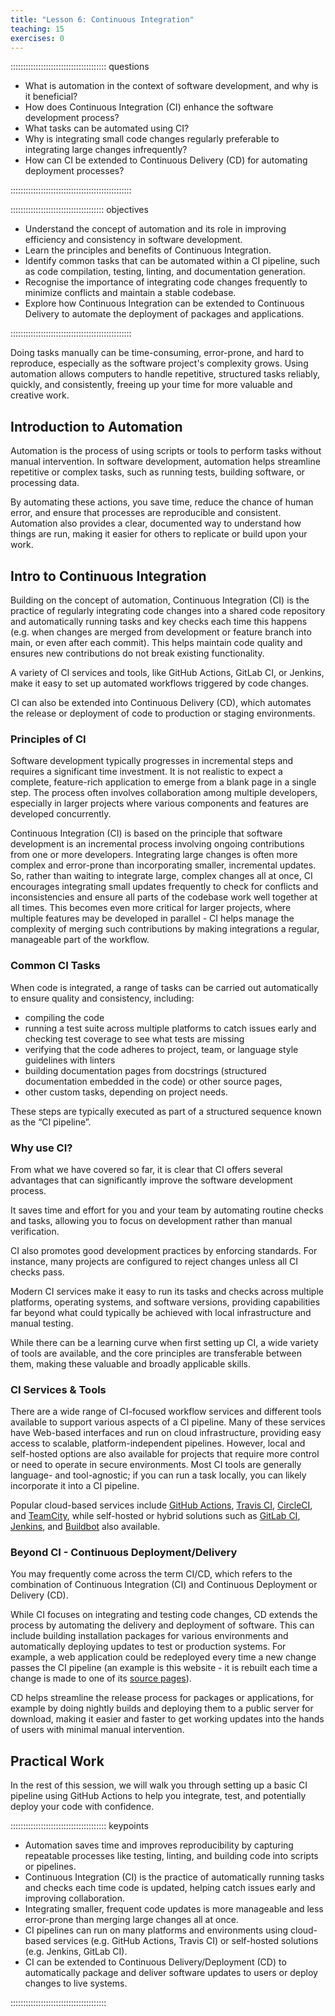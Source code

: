 ```yaml
---
title: "Lesson 6: Continuous Integration"
teaching: 15
exercises: 0
---
```


:::::::::::::::::::::::::::::::::::::: questions 

- What is automation in the context of software development, and why is it beneficial?
- How does Continuous Integration (CI) enhance the software development process?
- What tasks can be automated using CI?
- Why is integrating small code changes regularly preferable to integrating large changes infrequently?
- How can CI be extended to Continuous Delivery (CD) for automating deployment processes?​

::::::::::::::::::::::::::::::::::::::::::::::::

::::::::::::::::::::::::::::::::::::: objectives

- Understand the concept of automation and its role in improving efficiency and consistency in software development.
- Learn the principles and benefits of Continuous Integration.
- Identify common tasks that can be automated within a CI pipeline, such as code compilation, testing, linting, and documentation generation.
- Recognise the importance of integrating code changes frequently to minimize conflicts and maintain a stable codebase.
- Explore how Continuous Integration can be extended to Continuous Delivery to automate the deployment of packages and applications.

::::::::::::::::::::::::::::::::::::::::::::::::

Doing tasks manually can be time-consuming, error-prone, and hard to reproduce, especially as the software project's complexity grows. Using automation allows computers to handle repetitive, structured tasks reliably, quickly, and consistently, freeing up your time for more valuable and creative work.

## Introduction to Automation

Automation is the process of using scripts or tools to perform tasks without manual intervention. In software development, automation helps streamline repetitive or complex tasks, such as running tests, building software, or processing data. 

By automating these actions, you save time, reduce the chance of human error, and ensure that processes are reproducible and consistent. Automation also provides a clear, documented way to understand how things are run, making it easier for others to replicate or build upon your work.

## Intro to Continuous Integration

Building on the concept of automation, Continuous Integration (CI) is the practice of regularly integrating code changes into a shared code repository and automatically running tasks and key checks each time this happens (e.g. when changes are merged from development or feature branch into main, or even after each commit). This helps maintain code quality and ensures new contributions do not break existing functionality. 

A variety of CI services and tools, like GitHub Actions, GitLab CI, or Jenkins, make it easy to set up automated workflows triggered by code changes. 

CI can also be extended into Continuous Delivery (CD), which automates the release or deployment of code to production or staging environments.

### Principles of CI

Software development typically progresses in incremental steps and requires a significant time investment. It is not realistic to expect a complete, feature-rich application to emerge from a blank page in a single step. The process often involves collaboration among multiple developers, especially in larger projects where various components and features are developed concurrently.

Continuous Integration (CI) is based on the principle that software development is an incremental process involving ongoing contributions from one or more developers. Integrating large changes is often more complex and error-prone than incorporating smaller, incremental updates.
So, rather than waiting to integrate large, complex changes all at once, CI encourages integrating small updates frequently to check for conflicts and inconsistencies and ensure all parts of the codebase work well together at all times. 
This becomes even more critical for larger projects, where multiple features may be developed in parallel - CI helps manage the complexity of merging such contributions by making integrations a regular, manageable part of the workflow.

### Common CI Tasks

When code is integrated, a range of tasks can be carried out automatically to ensure quality and consistency, including:

- compiling the code
- running a test suite across multiple platforms to catch issues early and checking test coverage to see what tests are missing
- verifying that the code adheres to project, team, or language style guidelines with linters
- building documentation pages from docstrings (structured documentation embedded in the code) or other source pages,
- other custom tasks, depending on project needs.

These steps are typically executed as part of a structured sequence known as the “CI pipeline”.

### Why use CI?

From what we have covered so far, it is clear that CI offers several advantages that can significantly improve the software development process. 

It saves time and effort for you and your team by automating routine checks and tasks, allowing you to focus on development rather than manual verification. 

CI also promotes good development practices by enforcing standards. For instance, many projects are configured to reject changes unless all CI checks pass. 

Modern CI services make it easy to run its tasks and checks across multiple platforms, operating systems, and software versions, providing capabilities far beyond what could typically be achieved with local infrastructure and manual testing. 

While there can be a learning curve when first setting up CI, a wide variety of tools are available, and the core principles are transferable between them, making these valuable and broadly applicable skills.

### CI Services & Tools

There are a wide range of CI-focused workflow services and different tools available to support various aspects of a CI pipeline. Many of these services have Web-based interfaces and run on cloud infrastructure, providing easy access to scalable, platform-independent pipelines. However, local and self-hosted options are also available for projects that require more control or need to operate in secure environments. Most CI tools are generally language- and tool-agnostic; if you can run a task locally, you can likely incorporate it into a CI pipeline. 

Popular cloud-based services include [GitHub Actions](https://github.com/features/actions), [Travis CI](https://www.travis-ci.com/), [CircleCI](https://circleci.com/), and [TeamCity](https://www.jetbrains.com/teamcity/), while self-hosted or hybrid solutions such as [GitLab CI](https://docs.gitlab.com/ee/ci/), [Jenkins](https://www.jenkins.io/), and [Buildbot](https://buildbot.net/) also available.

### Beyond CI - Continuous Deployment/Delivery

You may frequently come across the term CI/CD, which refers to the combination of Continuous Integration (CI) and Continuous Deployment or Delivery (CD). 

While CI focuses on integrating and testing code changes, CD extends the process by automating the delivery and deployment of software. This can include building installation packages for various environments and automatically deploying updates to test or production systems. 
For example, a web application could be redeployed every time a new change passes the CI pipeline (an example is this website - it is rebuilt each time a change is made to one of its [source pages](https://github.com/softwaresaved/byte-sized-rse)). 

CD helps streamline the release process for packages or applications, for example by doing nightly builds and deploying them to a public server for download, making it easier and faster to get working updates into the hands of users with minimal manual intervention.

## Practical Work

In the rest of this session, we will walk you through setting up a basic CI pipeline using GitHub Actions to help you integrate, test, and potentially deploy your code with confidence.

:::::::::::::::::::::::::::::::::::::: keypoints

- Automation saves time and improves reproducibility by capturing repeatable processes like testing, linting, and building code into scripts or pipelines.
- Continuous Integration (CI) is the practice of automatically running tasks and checks each time code is updated, helping catch issues early and improving collaboration.
- Integrating smaller, frequent code updates is more manageable and less error-prone than merging large changes all at once.
- CI pipelines can run on many platforms and environments using cloud-based services (e.g. GitHub Actions, Travis CI) or self-hosted solutions (e.g. Jenkins, GitLab CI).
- CI can be extended to Continuous Delivery/Deployment (CD) to automatically package and deliver software updates to users or deploy changes to live systems.

::::::::::::::::::::::::::::::::::::::
